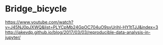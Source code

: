 # Bridge_bicycle
https://www.youtube.com/watch?v=J45NJ0pJXWQ&list=PLYCpMb24GpOC704uO9svUrihl-HY1tTJJ&index=3
http://jakevdp.github.io/blog/2017/03/03/reproducible-data-analysis-in-jupyter/
